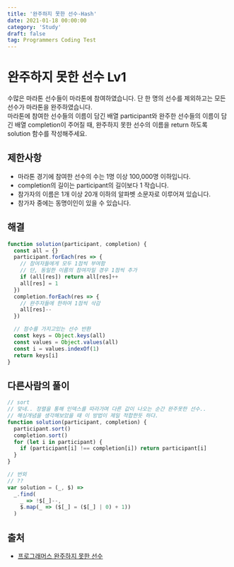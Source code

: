 ```yaml
---
title: '완주하지 못한 선수-Hash'
date: 2021-01-18 00:00:00
category: 'Study'
draft: false
tag: Programmers Coding Test
---
```


# 완주하지 못한 선수 Lv1

수많은 마라톤 선수들이 마라톤에 참여하였습니다. 단 한 명의 선수를 제외하고는 모든 선수가 마라톤을 완주하였습니다.
<br>
마라톤에 참여한 선수들의 이름이 담긴 배열 participant와 완주한 선수들의 이름이 담긴 배열 completion이 주어질 때, 완주하지 못한 선수의 이름을 return 하도록 solution 함수를 작성해주세요.

## 제한사항

- 마라톤 경기에 참여한 선수의 수는 1명 이상 100,000명 이하입니다.
- completion의 길이는 participant의 길이보다 1 작습니다.
- 참가자의 이름은 1개 이상 20개 이하의 알파벳 소문자로 이루어져 있습니다.
- 참가자 중에는 동명이인이 있을 수 있습니다.

## 해결

```js
function solution(participant, completion) {
  const all = {}
  participant.forEach(res => {
    // 참여자들에게 모두 1점씩 부여함
    // 단, 동일한 이름의 참여자일 경우 1점씩 추가
    if (all[res]) return all[res]++
    all[res] = 1
  })
  completion.forEach(res => {
    // 완주자들에 한하여 1점씩 삭감
    all[res]--
  })

  // 점수를 가지고있는 선수 반환
  const keys = Object.keys(all)
  const values = Object.values(all)
  const i = values.indexOf(1)
  return keys[i]
}
```

## 다른사람의 풀이

```js
// sort
// 맞네.. 정렬을 통해 인덱스를 따라가며 다른 값이 나오는 순간 완주못한 선수..
// 해싱개념을 생각해보았을 때 이 방법이 제일 적합한듯 하다.
function solution(participant, completion) {
  participant.sort()
  completion.sort()
  for (let i in participant) {
    if (participant[i] !== completion[i]) return participant[i]
  }
}

// 번외
// ??
var solution = (_, $) =>
  _.find(
    _ => !$[_]--,
    $.map(_ => ($[_] = ($[_] | 0) + 1))
  )
```

## 출처

- [프로그래머스 완주하지 못한 선수](https://programmers.co.kr/learn/courses/30/lessons/42576)

